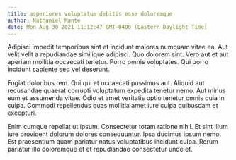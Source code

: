 ```yaml
---
title: asperiores voluptatum debitis esse doloremque
author: Nathaniel Mante
date: Mon Aug 30 2021 11:12:47 GMT-0400 (Eastern Daylight Time)
---
```

Adipisci impedit temporibus sint et incidunt maiores numquam vitae ea. Aut velit velit a repudiandae similique adipisci. Quo dolorem sint. Vero aut et aut aperiam mollitia occaecati tenetur. Porro omnis voluptates. Qui porro incidunt sapiente sed vel deserunt.

 Fugiat doloribus rem. Qui qui et occaecati possimus aut. Aliquid aut recusandae quaerat corrupti voluptatum expedita tenetur nemo. Aut minus eum et assumenda vitae. Odio et amet veritatis optio tenetur omnis quia in culpa. Commodi repellendus quas mollitia amet iure culpa quibusdam et excepturi.

 Enim cumque repellat ut ipsum. Consectetur totam ratione nihil. Et sint illum iure provident dolorum dolores consequuntur. Ipsa ducimus ipsum nemo. Est praesentium quam pariatur natus voluptatibus incidunt culpa. Rerum pariatur illo doloremque et et repudiandae consectetur unde et.